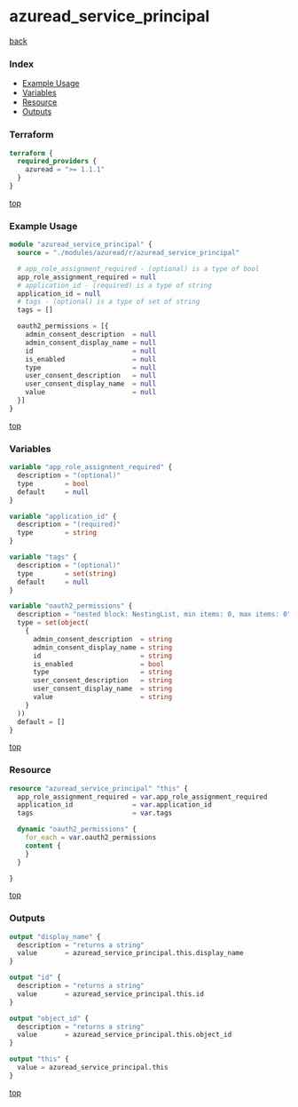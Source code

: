 # azuread_service_principal

[back](../azuread.md)

### Index

- [Example Usage](#example-usage)
- [Variables](#variables)
- [Resource](#resource)
- [Outputs](#outputs)

### Terraform

```terraform
terraform {
  required_providers {
    azuread = ">= 1.1.1"
  }
}
```

[top](#index)

### Example Usage

```terraform
module "azuread_service_principal" {
  source = "./modules/azuread/r/azuread_service_principal"

  # app_role_assignment_required - (optional) is a type of bool
  app_role_assignment_required = null
  # application_id - (required) is a type of string
  application_id = null
  # tags - (optional) is a type of set of string
  tags = []

  oauth2_permissions = [{
    admin_consent_description  = null
    admin_consent_display_name = null
    id                         = null
    is_enabled                 = null
    type                       = null
    user_consent_description   = null
    user_consent_display_name  = null
    value                      = null
  }]
}
```

[top](#index)

### Variables

```terraform
variable "app_role_assignment_required" {
  description = "(optional)"
  type        = bool
  default     = null
}

variable "application_id" {
  description = "(required)"
  type        = string
}

variable "tags" {
  description = "(optional)"
  type        = set(string)
  default     = null
}

variable "oauth2_permissions" {
  description = "nested block: NestingList, min items: 0, max items: 0"
  type = set(object(
    {
      admin_consent_description  = string
      admin_consent_display_name = string
      id                         = string
      is_enabled                 = bool
      type                       = string
      user_consent_description   = string
      user_consent_display_name  = string
      value                      = string
    }
  ))
  default = []
}
```

[top](#index)

### Resource

```terraform
resource "azuread_service_principal" "this" {
  app_role_assignment_required = var.app_role_assignment_required
  application_id               = var.application_id
  tags                         = var.tags

  dynamic "oauth2_permissions" {
    for_each = var.oauth2_permissions
    content {
    }
  }

}
```

[top](#index)

### Outputs

```terraform
output "display_name" {
  description = "returns a string"
  value       = azuread_service_principal.this.display_name
}

output "id" {
  description = "returns a string"
  value       = azuread_service_principal.this.id
}

output "object_id" {
  description = "returns a string"
  value       = azuread_service_principal.this.object_id
}

output "this" {
  value = azuread_service_principal.this
}
```

[top](#index)